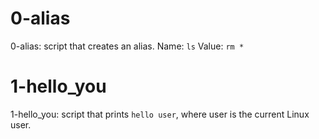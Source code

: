 # 0-alias

0-alias: script that creates an alias.
	Name: `ls`
	Value: `rm *`

# 1-hello_you

1-hello_you: script that prints `hello user`, where user is the current Linux user.
